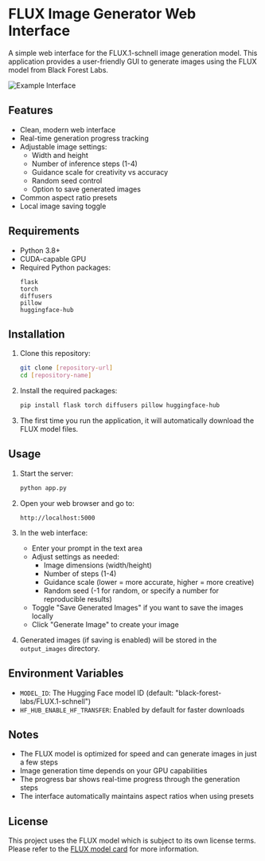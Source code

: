 # FLUX Image Generator Web Interface

A simple web interface for the FLUX.1-schnell image generation model. This application provides a user-friendly GUI to generate images using the FLUX model from Black Forest Labs.

![Example Interface](https://github.com/user-attachments/assets/50d163e0-7135-443d-8558-f05451ebea8c)

## Features

- Clean, modern web interface
- Real-time generation progress tracking
- Adjustable image settings:
  - Width and height
  - Number of inference steps (1-4)
  - Guidance scale for creativity vs accuracy
  - Random seed control
  - Option to save generated images
- Common aspect ratio presets
- Local image saving toggle

## Requirements

- Python 3.8+
- CUDA-capable GPU
- Required Python packages:
  ```
  flask
  torch
  diffusers
  pillow
  huggingface-hub
  ```

## Installation

1. Clone this repository:
   ```bash
   git clone [repository-url]
   cd [repository-name]
   ```

2. Install the required packages:
   ```bash
   pip install flask torch diffusers pillow huggingface-hub
   ```

3. The first time you run the application, it will automatically download the FLUX model files.

## Usage

1. Start the server:
   ```bash
   python app.py
   ```

2. Open your web browser and go to:
   ```
   http://localhost:5000
   ```

3. In the web interface:
   - Enter your prompt in the text area
   - Adjust settings as needed:
     - Image dimensions (width/height)
     - Number of steps (1-4)
     - Guidance scale (lower = more accurate, higher = more creative)
     - Random seed (-1 for random, or specify a number for reproducible results)
   - Toggle "Save Generated Images" if you want to save the images locally
   - Click "Generate Image" to create your image

4. Generated images (if saving is enabled) will be stored in the `output_images` directory.

## Environment Variables

- `MODEL_ID`: The Hugging Face model ID (default: "black-forest-labs/FLUX.1-schnell")
- `HF_HUB_ENABLE_HF_TRANSFER`: Enabled by default for faster downloads

## Notes

- The FLUX model is optimized for speed and can generate images in just a few steps
- Image generation time depends on your GPU capabilities
- The progress bar shows real-time progress through the generation steps
- The interface automatically maintains aspect ratios when using presets

## License

This project uses the FLUX model which is subject to its own license terms. Please refer to the [FLUX model card](https://huggingface.co/black-forest-labs/FLUX.1-schnell) for more information. 
